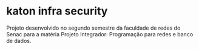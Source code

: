 # katon infra security
 Projeto desenvolvido no segundo semestre da faculdade de redes do Senac para a matéria Projeto Integrador: Programação para redes e banco de dados.